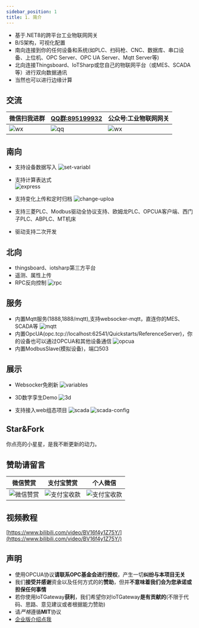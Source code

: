 ```yaml
---
sidebar_position: 1
title: 1. 简介
---
```


- 基于.NET8的跨平台工业物联网网关
- B/S架构，可视化配置
- 南向连接到你的任何设备和系统(如PLC、扫码枪、CNC、数据库、串口设备、上位机、OPC Server、OPC UA Server、Mqtt Server等)
- 北向连接Thingsboard、IoTSharp或您自己的物联网平台（或MES、SCADA等）进行双向数据通讯
- 当然也可以进行边缘计算
## 交流

| 微信扫我进群 |   [QQ群:895199932](https://jq.qq.com/?_wv=1027&k=mus0CV0W)  |公众号:工业物联网网关 |  
| ------ | ------ | ---- |
| ![wx](../static/img/wxgroup.png) | ![qq](../static/img/qq.png) | ![wx](../static/img/qrcode.jpg) |

## 南向
- 支持设备数据写入
  ![set-variabl](./images/set-variable.png)  
- 支持计算表达式  
  ![express](./images/express.png)
- 支持变化上传和定时归档
  ![change-uploa](./images/change-upload.png)

- 支持三菱PLC、Modbus驱动全协议支持、欧姆龙PLC、OPCUA客户端、西门子PLC、ABPLC、MT机床
- 驱动支持二次开发

## 北向
- thingsboard、iotsharp第三方平台
- 遥测、属性上传
- RPC反向控制
  ![rpc](./images/rpc.gif)

## 服务
- 内置Mqtt服务(1888,1888/mqtt),支持websocker-mqtt，直连你的MES、SCADA等
  ![mqtt](./images/mqtt.png)
- 内置OpcUA(opc.tcp://localhost:62541/Quickstarts/ReferenceServer)，你的设备也可以通过OPCUA和其他设备通信
  ![opcua](./images/opcua.png)
- 内置ModbusSlave(模拟设备)，端口503

## 展示
- Websocker免刷新
![variables](./images/variables.gif)

- 3D数字孪生Demo
![3d](./images/3d.gif)
  
- 支持接入web组态项目
![scada](./images/scada.gif)
![scada-config](./images/scada-config.png)


## Star&Fork
你点亮的小星星，是我不断更新的动力。

## 赞助请留言
|   微信赞赏 |   支付宝赞赏  |   个人微信  |
| ------ | ---- |---- |
| ![微信赞赏](./images/wx-pay.jpg) | ![支付宝收款](./images/ali-pay.png) | ![支付宝收款](../static/img/wxgroup.png) |

## 视频教程

[https://www.bilibili.com/video/BV16f4y1Z75Y/](https://www.bilibili.com/video/BV16f4y1Z75Y/)

## 声明
- 使用OPCUA协议**请联系OPC基金会进行授权**，产生一切**纠纷与本项目无关**
- 我们**接受并感谢**资金以及任何方式的的**赞助**，但并**不意味着我们会为您承诺或担保任何事情**
- 若你使用IoTGateway**获利**，我们希望你对IoTGateway**是有贡献的**(不限于代码、思路、意见建议或者根据能力赞助)
- 请*严格*遵循**MIT**协议
- [企业版介绍点我](./enterprise/intro.md)